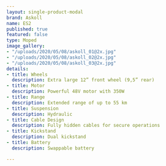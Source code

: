 ```yaml
---
layout: single-product-modal
brand: Askoll
name: ES2
published: true
featured: false
type: Moped
image_gallery:
- "/uploads/2020/05/08/askoll_01@2x.jpg"
- "/uploads/2020/05/08/askoll_02@2x.jpg"
- "/uploads/2020/05/08/askoll_03@2x.jpg"
details:
- title: Wheels
  description: Extra large 12” front wheel (9,5” rear)
- title: Motor
  description: Powerful 48V motor with 350W
- title: Range
  description: Extended range of up to 55 km
- title: Suspension
  description: Hydraulic
- title: Cable Design
  description: Fully hidden cables for secure operations
- title: Kickstand
  description: Dual kickstand
- title: Battery
  description: Swappable battery

---
```

